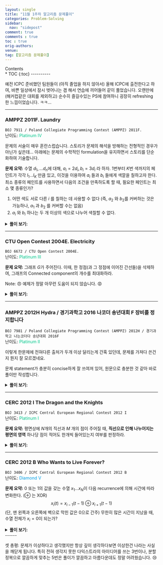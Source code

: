 ```yaml
---
layout: single
title: "11월 1주차 알고리즘 문제풀이"
categories: Problem-Solving
sidebar:
  nav: "sidepost"
comment: true
comments : true
toc : true
orig-authors: 
venue: 
tag: [알고리즘 문제풀이] 
---
```


<div id="toc">
Contents
</div>
* TOC
{:toc}
----------

예전 ICPC 준비했던 팀원들이 (아직 졸업을 하지 않아서) 올해 ICPC에 출전한다고 하여, 바쁜 일상에서 잠시 벗어나는 겸 해서 연습에 끼어들어 같이 풀었습니다. 오랜만에 (해커컵같은 대회를 제외하고) 순수히 즐길수있는 PS에 참여하니 굉장히 refreshing 한 느낌이었습니다. ㅋㅋ...

------
### AMPPZ 2011F. Laundry
`BOJ 7911 / Poland Collegiate Programming Contest (AMPPZ) 2011F.`  
난이도: <span style="color: rgb(0, 199, 139);">Platinum IV</span> 

문제의 서술이 매우 혼란스럽습니다. 스토리가 문제의 해석을 방해하는 전형적인 경우가 아닌가 싶은데... 아래에는 문제의 수학적인 formulation을 유지하면서 스토리를 단순화하여 기술합니다. 

**문제 요약:** 수열 $d_1, \dots d_n$에 대해, $a_i = 2d_i, b_i = 3d_i$ 라 하자. 1번부터 $K$번 색까지의 페인트가 각각 $l_1 \dots l_K$ 만큼 있고, 이것을 이용하여 $a_i$ 들과 $b_i$ 들에게 색깔을 칠하고자 한다.
최소 종류의 페인트를 사용하면서 다음의 조건을 만족하도록 할 때, 필요한 페인트는 최소 몇 종류인가?
1. 어떤 색도 서로 다른 $i$ 를 칠하는 데 사용할 수 없다 (즉, $a_2$ 와 $b_2$를 커버하는 것은 가능하나, $a_1$ 과 $b_2$ 를 커버할 수는 없음)
2. $a_i$ 와 $b_i$ 하나는 두 개 이상의 색으로 나누어 색칠할 수 없다. 

<details markdown='1'>
<summary><b>풀이 보기:</b></summary>
다음과 같은 그리디 알고리즘으로 해결할 수 있습니다. 처음에는 $a_i$ 와 $b_i$ 를 합쳐서 $i$번 작업으로 생각합니다. 
- 만약 한번에 $a_i$ 와 $b_i$ 를 하나의 $j$로 처리할 수 있다면, 당연히 그렇게 처리하고 싶습니다. 
- 만약 그렇지 못하다면, $a_i$ 와 $b_i$ 를 쪼개어 각각의 작업으로 만들어야 합니다. 
- 이렇게 작업을 나누고 나면, 최대한 다른 작업의 수행을 방해하지 않기 위해서는 '이 작업을 수행할 수 있는 가장 작은 $l_j$' 를 가지고 가야 합니다.
- "쪼개진 작업" 은 지금 처리하지 않으면 미래에는 처리하지 못하게 될 수도 있으므로 (다른 작업을 하다가 큰 색깔들을 써버려서), 우선 처리해야 합니다.
시간복잡도는 priority queue와 set/multiset 같은것을 잘 사용하면 $O(n \log n)$에 할 수 있습니다.
</details>

------

### CTU Open Contest 2004E. Electricity
`BOJ 6672 / CTU Open Contest 2004E.`  
난이도: <span style="color: rgb(0, 199, 139);">Platinum III</span> 

**문제 요약:** 그래프 $G$가 주어진다. 이때, 한 정점(과 그 정점에 이어진 간선들)을 삭제하여, 그래프의 Connected component의 개수를 최대화하라.

Note: :angry: 예제가 정말 아무런 도움이 되지 않습니다. :rage:

<details markdown='1'>
<summary><b>풀이 보기:</b></summary>
단절점 알고리즘은 대략 다음과 같습니다. DFS tree를 만들면서 방문시간을 기록하는데,
- 루트에서는 child의 개수가 2개 이상이면 단절점이고 
- 루트가 아닌 점에서는, 내 DFS-서브트리들 중 '나보다 방문시간이 빠른 정점' 을 방문할 수 없는 서브트리가 있다면 단절점입니다. 
이때, 위 알고리즘은 사실 '단절되는 component' 가 무엇인지도 찾을 수 있습니다. 
- 루트를 지우면 서브트리들이 각각 단절되는 component고 
- 루트가 아닌 점에서는 '문제의 서브트리' 들이 각각 단절되는 component입니다. 
따라서, 단절점 알고리즘을 약간 변형, $O(V + E)$ 에 해결할 수 있습니다. 

주의: 간선이 0개인 경우, 정점은 하나를 지워야 하므로 (정점 개수) 가 아니라 (정점 개수 - 1)이 답이 됩니다. 
예제에 이것마저 없었다면 아무도 맞추지 못했을 것 같습니다. :rage:
</details>

------

### AMPPZ 2012H Hydra / 경기과학고 2016 나코더 송년대회 F 장비를 정지합니다
`BOJ 7981 / Poland Collegiate Programming Contest (AMPPZ) 2012H / 경기과학고 나는코더다 송년대회 2016F`  
난이도: <span style="color: rgb(0, 199, 139);">Platinum II</span> 

이렇게 한문제에 전혀다른 출처가 두개 이상 달리는게 간혹 있던데, 문제를 가져다 쓴건지 뭔지 잘 모르겠네요. 

문제 statement가 충분히 concise하게 잘 쓰여져 있어, 원문으로 충분한 것 같아 바로 풀이만 작성합니다. 

<details markdown='1'>
<summary><b>풀이 보기:</b></summary>
Dhdroid가 알려주지 않았다면 아마 해결하기 힘들었을것 같습니다. solved.ac 난이도에 비해 훨씬 어렵다고 생각합니다.  

약한충격의 코스트 $u_i$ 와 강한충격의 코스트 $z_i$에 더하여, "진짜 최소 코스트" $x_i$ 가 있다고 생각하겠습니다. 다음을 관찰하는 것이 매우 중요합니다. 
- $N$개의 장비들 중, **가장 싼값에 강한 충격을 가할수 있는** 장비 $k$에 대하여, $x_k = z_k$입니다. 
- **증명:** 약한 충격에 의해 열리는 장비의 리스트가 비어있지 않음이 주어졌으므로, 약한충격을 이용해서 장비 하나를 (깨끗하게) 닫기 위해서는 다른 어디선가는 강한충격을 써야만 합니다. 
- 또한, 만약 어떤 $x_k$ 가 정해졌다면, $k$를 '여는' 약한 충격들에 대해, 이것들이 $k$를 연다고 하는 대신 약한 충격의 가격을 $x_k$만큼 올려버려도 답이 바뀌지 않습니다. 
- 따라서 다익스트라 알고리즘과 비슷한 방법으로 구현할 수 있습니다.

시간복잡도는 장비의 개수 $N$과 간선개수 ($r_i$들의 합) $R$에 대해, $O(N \log N + R)$ 시간에 구현할 수 있습니다.  

[코드 링크](http://boj.kr/649f9cfb8f2f4610a209b8366d6d4447)
</details>

------

### CERC 2012 I The Dragon and the Knights
`BOJ 3413 / ICPC Central European Regional Contest 2012 I`  
난이도: <span style="color: rgb(0, 199, 139);">Platinum I</span> 

**문제 요약:** 평면상에 $N$개의 직선과 $M$ 개의 점이 주어질 때, **직선으로 인해 나누어지는 평면의 영역** 하나당 점이 적어도 한개씩 들어있는지 여부를 판정하라. 

<details markdown='1'>
<summary><b>풀이 보기:</b></summary>

직선 $N$개가 주어졌을 때, 이로 인해 나누어지는 영역이 몇 개인지는 **오일러 공식** 으로 구할 수 있습니다. 직선과 직선들이 만나는 교점들을 정점으로 보면, 전체는 평면 그래프가 됩니다. 
따라서, $V - E + F = 2$ 에 따라, $V$ 와 $E$ 를 알고 있으므로 $F$를 구하면 됩니다. 

각 영역마다 점이 하나씩 들어있는지 여부를 판정하는 것은 어려운 일이므로, $M$개의 점이 서로 다른 영역을 몇개 커버하는지로 문제를 바꾸어 풀 것입니다. 
각 점 $x$에 대해, $f(x)$를 $N$ 차원의 boolean vector로, $f(x)_i$ 는 $x$가 $i$번째 직선의 오른쪽에 있는지 (CCW) 여부로 정의합니다. 
이제, 각 '영역'은 $f(x)$ 가 서로 다른 점들의 집합이므로, $N$개의 점에 대해 각각 $f(x)$ 벡터를 구하고, 이들중 서로 다른 것이 몇 개인지를 판정하면 됩니다. 

저는 $M$개의 점들을 집합으로 관리하고, 직선을 하나씩 추가하면서, 오른쪽과 왼쪽에 있는 점들이 갈린다면 새로운 집합으로 갈라주는 식으로 구현했습니다. 이렇게 하는 경우, 빈 집합을 만들지 않는다면 $M$개 이상의 파티션을 나누는 일은 없으므로 $O(N^2 + NM)$ 시간 알고리즘을 구현할 수 있습니다 ($N^2$는 교점을 모두 구해야 하므로) 

기하 문제가 늘 그렇듯 교점을 주의해야 합니다. 다만, 이 문제의 경우 서로 다른 세 직선이 한 점에서 만나지 않는다는 것을 보장하므로, 직선들을 방향벡터에 따라 나누어 관리하면 쉽게 할 수 있습니다. 

Note: 구현해보지는 않았지만, $f(x)$를 모두 구한 다음, 벡터들을 해싱하거나 정렬해서 비교하기만 한다면 훨씬 쉽게 구현할 수 있을 것입니다. 
</details>

------

### CERC 2012 B Who Wants to Live Forever?
`BOJ 3406 / ICPC Central European Regional Contest 2012 B`  
난이도: <span style="color: rgb(0, 158, 229);">Diamond V</span> 

**문제 요약:** 0 또는 1의 값을 갖는 수열 $x_1 \dots x_N$이 다음 recurrence에 의해 시간에 따라 변화한다. ($\oplus$ 는 XOR)
$$x_i(t) = x_{i-1}(t-1) \oplus x_{i+1}(t-1)$$ 
(단, 맨 왼쪽과 오른쪽에 벽으로 막힌 값은 0으로 간주) 무한히 많은 시간이 지났을 때, 수열 전체가 $x_i = 0$이 되는가? 

<details markdown='1'>
<summary><b>풀이 보기:</b></summary>
일종의 콘웨이 생명 게임 같은 문제입니다. 한참 고민하다가 풀이를 보고서야 정말 멋진 문제였음을 알게 되었습니다. 

- 먼저, 자명한 경우로 시작할 때 모두 0이면 정답은 True입니다.
- 그렇지 않을 때, $x_1, x_2, x_3, x_4$ 에서 1초가 지난 상황에서 수열은 다음과 같습니다. 
$$x_2 \quad (x_1 \oplus x_3) \quad (x_2 \oplus x_4) \quad x_3$$
이제, 여기서 더 시간이 지나면 
$$(x_1 \oplus x_3) \quad x_4 \quad x_1 \quad(x_2 \oplus x_4)$$
$$x_4 \quad x_3 \quad x_2 \quad x_1$$
이렇게 진행되게 되는데, 여기서 중요한 점은 수열의 길이가 짝수이기 때문에, 돌리다보면 $x_1, x_2, x_3, x_4$ 가 무한히 많이 반복된다는 점입니다. 
- 따라서, 짝수 길이 수열의 경우, 단 하나라도 0이 아닌 값이 있다면 이 0이 아닌 값을 지울수 없습니다. 
- 홀수의 경우 약간 다릅니다. $x_1, x_2, x_3, x_4, x_5$ 에 대해 위 예시처럼 진행해 보면, 
$$x_2 \quad (x_1 \oplus x_3) \quad (x_2 \oplus x_4) \quad (x_3 \oplus x_5) \quad x_4$$
$$(x_1 \oplus x_3) \quad x_4 \quad (x_1 \oplus x_5) \quad x_2 \quad (x_3 \oplus x_5)$$
$$x_4 \quad (x_3 \oplus x_5) \quad (x_2 \oplus x_4) \quad (x_1 \oplus x_3) \quad x_2$$
$$(x_3 \oplus x_5) \quad x_2 \quad (x_1 \oplus x_5) \quad x_4 \quad (x_1 \oplus x_3)$$
이렇게 변화하게 됩니다. 다시 여기서도 관찰해 보면, 
  - 짝수 인덱스들은 시간이 지남에 따라 원래대로 돌아오고, 
  - 홀수 인덱스들은 약간 까다롭지만, 홀수 인덱스를 생각하는 대신 1초가 지난 후의 짝수 인덱스들을 생각하면 이들도 같은 성질을 만족합니다. 
  - 따라서, $t = 0$에서의 $x_2(0), x_4(0) \dots$ 와, $t = 1$에서의 $x_2(1), x_4(1) \dots $를 따로따로 생각하면, 
  - 이들이 둘 모두 0으로 안정화되는 것은 전체가 안정화될 필요충분조건입니다. (이들은 서로 독립적이므로)
- 즉, 홀수 길이 수열은 두개의 더 작은 수열을 확인하는 것으로 문제를 줄일 수 있고, 
- 이는 Divide and Conquer로, Master's Theorem이 적용되므로 복잡도를 $O(n \log n)$ 으로 바운드할수 있습니다.
</details>
------

셋 총평: 문제가 이상하다고 생각했지만 항상 깊이 생각하다보면 이상한건 나라는 사실을 깨닫게 됩니다. 
특히 전혀 생각지 못한 다익스트라의 아이디어를 쓰는 3번이나, 분할정복으로 깔끔하게 맞추는 5번은 풀이가 깔끔하고 아름다운데도 정말 어려웠습니다. :cry: